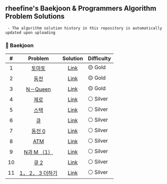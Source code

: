 # 
## rheefine's Baekjoon & Programmers Algorithm Problem Solutions
	 - The algorithm solution history in this repository is automatically updated upon uploading
### 📝 Baekjoon
| # | Problem | Solution | Difficulty |
| :---------: | :---------: | :---------: | --------- |
|1|[토마토](./%EB%B0%B1%EC%A4%80/Gold/7576.%E2%80%85%ED%86%A0%EB%A7%88%ED%86%A0)|[Link](./%EB%B0%B1%EC%A4%80/Gold/7576.%E2%80%85%ED%86%A0%EB%A7%88%ED%86%A0/%ED%86%A0%EB%A7%88%ED%86%A0.py)|🟡 Gold|
|2|[동전](./%EB%B0%B1%EC%A4%80/Gold/9084.%E2%80%85%EB%8F%99%EC%A0%84)|[Link](./%EB%B0%B1%EC%A4%80/Gold/9084.%E2%80%85%EB%8F%99%EC%A0%84/%EB%8F%99%EC%A0%84.py)|🟡 Gold|
|3|[N－Queen](./%EB%B0%B1%EC%A4%80/Gold/9663.%E2%80%85N%EF%BC%8DQueen)|[Link](./%EB%B0%B1%EC%A4%80/Gold/9663.%E2%80%85N%EF%BC%8DQueen/N%EF%BC%8DQueen.py)|🟡 Gold|
|4|[제로](./%EB%B0%B1%EC%A4%80/Silver/10773.%E2%80%85%EC%A0%9C%EB%A1%9C)|[Link](./%EB%B0%B1%EC%A4%80/Silver/10773.%E2%80%85%EC%A0%9C%EB%A1%9C/README.md)|⚪ Silver|
|5|[스택](./%EB%B0%B1%EC%A4%80/Silver/10828.%E2%80%85%EC%8A%A4%ED%83%9D)|[Link](./%EB%B0%B1%EC%A4%80/Silver/10828.%E2%80%85%EC%8A%A4%ED%83%9D/README.md)|⚪ Silver|
|6|[큐](./%EB%B0%B1%EC%A4%80/Silver/10845.%E2%80%85%ED%81%90)|[Link](./%EB%B0%B1%EC%A4%80/Silver/10845.%E2%80%85%ED%81%90/%ED%81%90.py)|⚪ Silver|
|7|[동전 0](./%EB%B0%B1%EC%A4%80/Silver/11047.%E2%80%85%EB%8F%99%EC%A0%84%E2%80%850)|[Link](./%EB%B0%B1%EC%A4%80/Silver/11047.%E2%80%85%EB%8F%99%EC%A0%84%E2%80%850/%EB%8F%99%EC%A0%84%E2%80%850.py)|⚪ Silver|
|8|[ATM](./%EB%B0%B1%EC%A4%80/Silver/11399.%E2%80%85ATM)|[Link](./%EB%B0%B1%EC%A4%80/Silver/11399.%E2%80%85ATM/ATM.py)|⚪ Silver|
|9|[N과 M （1）](./%EB%B0%B1%EC%A4%80/Silver/15649.%E2%80%85N%EA%B3%BC%E2%80%85M%E2%80%85%EF%BC%881%EF%BC%89)|[Link](./%EB%B0%B1%EC%A4%80/Silver/15649.%E2%80%85N%EA%B3%BC%E2%80%85M%E2%80%85%EF%BC%881%EF%BC%89/N%EA%B3%BC%E2%80%85M%E2%80%85%EF%BC%881%EF%BC%89.py)|⚪ Silver|
|10|[큐 2](./%EB%B0%B1%EC%A4%80/Silver/18258.%E2%80%85%ED%81%90%E2%80%852)|[Link](./%EB%B0%B1%EC%A4%80/Silver/18258.%E2%80%85%ED%81%90%E2%80%852/README.md)|⚪ Silver|
|11|[1， 2， 3 더하기](./%EB%B0%B1%EC%A4%80/Silver/9095.%E2%80%851%EF%BC%8C%E2%80%852%EF%BC%8C%E2%80%853%E2%80%85%EB%8D%94%ED%95%98%EA%B8%B0)|[Link](./%EB%B0%B1%EC%A4%80/Silver/9095.%E2%80%851%EF%BC%8C%E2%80%852%EF%BC%8C%E2%80%853%E2%80%85%EB%8D%94%ED%95%98%EA%B8%B0/README.md)|⚪ Silver|
